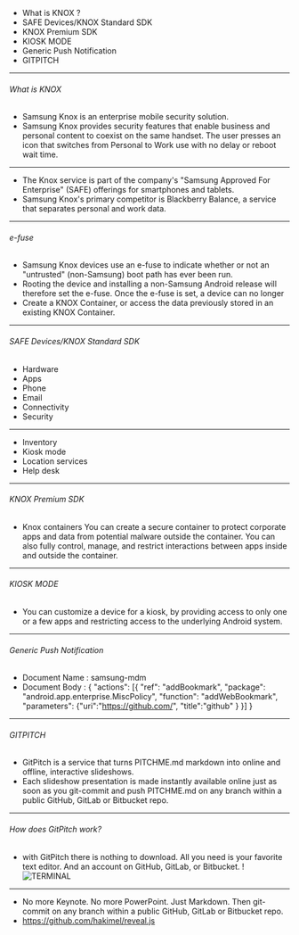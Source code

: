 
* What is KNOX ?
* SAFE Devices/KNOX Standard SDK
* KNOX Premium SDK
* KIOSK MODE
* Generic Push Notification
* GITPITCH
---
###### What is KNOX
- Samsung Knox is an enterprise mobile security solution.
- Samsung Knox provides security features that enable business and personal content to coexist on the same handset. The user presses an icon that switches from Personal to Work use with no delay or reboot wait time.

---
- The Knox service is part of the company's "Samsung Approved For Enterprise" (SAFE) offerings for smartphones and tablets. 
- Samsung Knox's primary  competitor is Blackberry Balance, a service that separates personal and work data. 
---
###### e-fuse
- Samsung Knox devices use an e-fuse to indicate whether or not an "untrusted" (non-Samsung) boot path has ever been run.
- Rooting the device and installing a non-Samsung Android release will therefore set the e-fuse. Once the e-fuse is set, a device can no longer  
- Create a KNOX Container, or access the data previously stored in an existing KNOX Container.
---
###### SAFE Devices/KNOX Standard SDK
- Hardware 
- Apps 
- Phone 
- Email 
- Connectivity 
- Security
--- 
- Inventory 
- Kiosk mode
- Location services
- Help desk
---
###### KNOX Premium SDK
- Knox containers You can create a secure container to protect corporate apps and data from potential malware outside the container. You can also fully control, manage, and restrict interactions between apps inside and outside the container.

---
###### KIOSK MODE

- You can customize a device for a kiosk, by providing access to only one or a few apps and restricting access to the underlying Android system.
---
###### Generic Push Notification
- Document Name : samsung-mdm
- Document Body : {
        "actions": [{
            "ref": "addBookmark",
            "package": "android.app.enterprise.MiscPolicy",
            "function": "addWebBookmark",
            "parameters": {"uri":"https://github.com/", 
            "title":"github" }
        }] }
---
###### GITPITCH
- GitPitch is a service that turns PITCHME.md markdown into online and offline, interactive slideshows.
- Each slideshow presentation is made instantly available online just as soon as you git-commit and push PITCHME.md on any branch within a public GitHub, GitLab or Bitbucket repo.
---
###### How does GitPitch work?
- with GitPitch there is nothing to download. All you need is your favorite text editor. And an account on GitHub, GitLab, or Bitbucket.
!![TERMINAL](https://d1z75bzl1vljy2.cloudfront.net/hello-world/terminal.png)
---
- No more Keynote. No more PowerPoint. Just Markdown. Then git-commit on any branch within a public GitHub, GitLab or Bitbucket repo.
- https://github.com/hakimel/reveal.js

